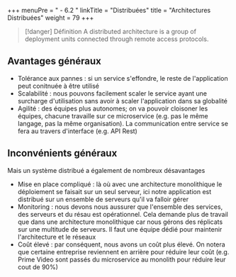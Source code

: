 +++
menuPre = " - 6.2 "
linkTitle = "Distribuées"
title = "Architectures Distribuées"
weight = 79
+++

> [!danger] Définition
>  A distributed architecture is a group of deployment units connected through remote access protocols.

## Avantages généraux

- Tolérance aux pannes : si un service s'effondre, le reste de l'application peut conitnuée à être utilisé
- Scalabilité : nous pouvons facilement scaler le service ayant une surcharge d'utilisation sans avoir à scaler l'application dans sa globalité
- Agilité : des équipes plus autonomes; on va pouvoir cloisoner les équipes, chacune travaille sur ce microservice (e.g. pas le même langage, pas la même organisation). La communication entre service se fera au travers d'interface (e.g. API Rest)

## Inconvénients généraux

Mais un système distribué a également de nombreux désavantages

- Mise en place compliqué : là où avec une architecture monolithique le déploiement se faisait sur un seul serveur, ici notre application est distribué sur un ensemble de serveurs qu'il va falloir gérer
- Monitoring : nous devons nous aussurer que l'ensemble des services, des serveurs et du résau est opérationnel. Cela demande plus de travail que dans une architecture monolithique car nous gérons des réplicats sur une multitude de serveurs. Il faut une équipe dédié pour maintenir l'architecture et le réseaux
- Coût élevé : par conséquent, nous avons un coût plus élevé. On notera que certaine entreprise reviennent en arrière pour réduire leur coût (e.g. Prime Video sont passés du microservice au monolith pour réduire leur cout de 90%)
